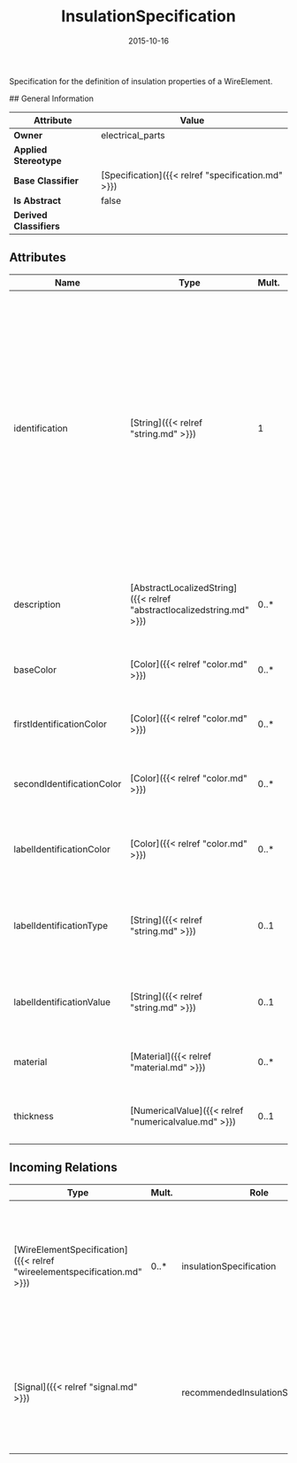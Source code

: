 ﻿---
title: InsulationSpecification
toc: false
type: specs
date: "2015-10-16"
draft: false
specification: VEC
version: 1.1.2
documentType: "Recommendation"
elementType: Class
classes:
  - InsulationSpecification
menu_name: vec-1.1.2
---
<p>Specification for the definition of insulation properties of a WireElement.  </p>
## General Information

| Attribute               | Value |
|-------------------------|-------|
| **Owner**               | electrical_parts |
| **Applied Stereotype**  |   |
| **Base Classifier**     | [Specification]({{< relref "specification.md" >}})<br/>  |
| **Is Abstract**         | false |
| **Derived Classifiers** |   |

## Attributes
|  Name  |  Type  |  Mult.  |  Description  |  Owning Classifier  |
|--------|--------|---------|---------------|--------------|
|identification | [String]({{< relref "string.md" >}}) | 1 | <p> Specifies a unique identification of the specification. The identification is guaranteed to be unique within the document containing the specification. Over all VEC-documents a Specification-instance can be trusted to be identical if the DocumentVersion-instance is the same (see DocumentVersion) and the identification of the Specification is the same.      </p> | [Specification]({{< relref "specification.md" >}}) |
|description | [AbstractLocalizedString]({{< relref "abstractlocalizedstring.md" >}}) | 0..* | <p> Specifies additional, human readable information about the specification.      </p> | [Specification]({{< relref "specification.md" >}}) |
|baseColor | [Color]({{< relref "color.md" >}}) | 0..* | <p> Specifies the base color of the insulation.      </p> | [InsulationSpecification]({{< relref "insulationspecification.md" >}}) |
|firstIdentificationColor | [Color]({{< relref "color.md" >}}) | 0..* | <p>Specifies the first identification color of the insulation. </p> | [InsulationSpecification]({{< relref "insulationspecification.md" >}}) |
|secondIdentificationColor | [Color]({{< relref "color.md" >}}) | 0..* | <p>Specifies the second identification color of the insulation. </p> | [InsulationSpecification]({{< relref "insulationspecification.md" >}}) |
|labelIdentificationColor | [Color]({{< relref "color.md" >}}) | 0..* | <p>Specifies the color of a label printed on the insulation of the wire. </p> | [InsulationSpecification]({{< relref "insulationspecification.md" >}}) |
|labelIdentificationType | [String]({{< relref "string.md" >}}) | 0..1 | <p>Specifies the type of a label printed on the insulation of the wire (e.g. alpha numerical, bar code). </p> | [InsulationSpecification]({{< relref "insulationspecification.md" >}}) |
|labelIdentificationValue | [String]({{< relref "string.md" >}}) | 0..1 | <p>Specifies the value of a label printed on the insulation of the wire. </p> | [InsulationSpecification]({{< relref "insulationspecification.md" >}}) |
|material | [Material]({{< relref "material.md" >}}) | 0..* | <p>Specifies the material of the insulation. </p> | [InsulationSpecification]({{< relref "insulationspecification.md" >}}) |
|thickness | [NumericalValue]({{< relref "numericalvalue.md" >}}) | 0..1 | <p>Specifies the thickness of the insulation. </p> | [InsulationSpecification]({{< relref "insulationspecification.md" >}}) |

##  Incoming Relations
|    Type  |   Mult.  |   Role    |   Mult.   |   Description  |
|----------|----------|-----------|-----------|----------------|
| [WireElementSpecification]({{< relref "wireelementspecification.md" >}}) | 0..* | insulationSpecification | 0..1 | <p> If the <i>WireElement</i> has an insulation then the specification of the insulation is referenced here.      </p> |
| [Signal]({{< relref "signal.md" >}}) |  | recommendedInsulationSpecification | 0..1 | <p> Defines a recommended Specification for the insulation (e.g. the color) that implements this signal.      </p> |
